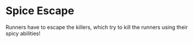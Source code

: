 # Spice Escape

Runners have to escape the killers, which try to kill the runners using their spicy abilities!
